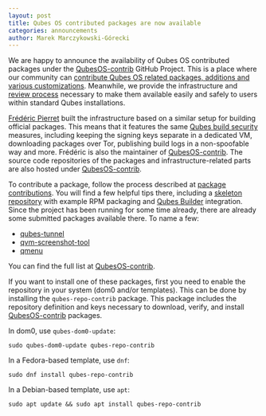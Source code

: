 ```yaml
---
layout: post
title: Qubes OS contributed packages are now available
categories: announcements
author: Marek Marczykowski-Górecki
---
```


We are happy to announce the availability of Qubes OS contributed packages under the [QubesOS-contrib] GitHub Project. This is a place where our community can [contribute Qubes OS related packages, additions and various customizations][package-contrib]. Meanwhile, we provide the infrastructure and [review process] necessary to make them available easily and safely to users within standard Qubes installations.

[Frédéric Pierret] built the infrastructure based on a similar setup for building official packages. This means that it features the same [Qubes build security] measures, including keeping the signing keys separate in a dedicated VM, downloading packages over Tor, publishing build logs in a non-spoofable way and more. Frédéric is also the maintainer of [QubesOS-contrib].
The source code repositories of the packages and infrastructure-related parts are also hosted under [QubesOS-contrib].

To contribute a package, follow the process described at [package contributions]. You will find a few helpful tips there, including a [skeleton repository] with example RPM packaging and [Qubes Builder] integration.
Since the project has been running for some time already, there are already some submitted packages available there. To name a few:

 - [qubes-tunnel]
 - [qvm-screenshot-tool]
 - [qmenu]

You can find the full list at [QubesOS-contrib].

If you want to install one of these packages, first you need to enable the repository in your system (dom0 and/or templates). This can be done by installing the `qubes-repo-contrib` package. This package includes the repository definition and keys necessary to download, verify, and install [QubesOS-contrib] packages.

In dom0, use `qubes-dom0-update`:

    sudo qubes-dom0-update qubes-repo-contrib

In a Fedora-based template, use `dnf`:

    sudo dnf install qubes-repo-contrib

In a Debian-based template, use `apt`:

    sudo apt update && sudo apt install qubes-repo-contrib


[QubesOS-contrib]: https://github.com/QubesOS-contrib/
[package-contrib]: https://www.qubes-os.org/doc/package-contributions/
[review process]: https://www.qubes-os.org/doc/package-contributions/#review-procedure
[Frédéric Pierret]: https://www.qubes-os.org/team/#fr%C3%A9d%C3%A9ric-pierret
[Qubes build security]: https://www.qubes-os.org/news/2016/05/30/build-security/
[package contributions]: https://www.qubes-os.org/doc/package-contributions/
[skeleton repository]: https://github.com/QubesOS-contrib/qubes-skeleton/
[Qubes Builder]: https://www.qubes-os.org/doc/qubes-builder/
[qubes-tunnel]: https://github.com/QubesOS-contrib/qubes-tunnel
[qvm-screenshot-tool]: https://github.com/QubesOS-contrib/qvm-screenshot-tool
[qmenu]: https://github.com/QubesOS-contrib/qmenu
